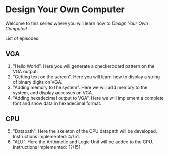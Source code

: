 # Design Your Own Computer

Welcome to this series where you will learn how to *Design Your Own Computer*!

List of episodes:
## VGA
1. "Hello World". Here you will generate a checkerboard pattern on the VGA output.
2. "Getting text on the screen". Here you will learn how to display a string of binary digits on VGA.
3. "Adding memory to the system". Here we will add memory to the system, and display accesses on VGA.
4. "Adding hexadecimal output to VGA". Here we will implement a complete font and show data in hexadecimal format.
## CPU
5. "Datapath". Here the skeleton of the CPU datapath will be developed. Instructions implemented:  4/151.
6. "ALU". Here the Arithmetic and Logic Unit will be added to the CPU. Instructions implemented: ??/151.

